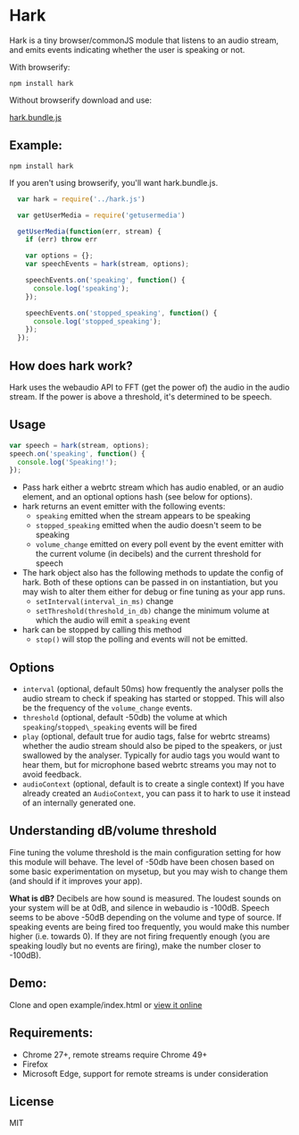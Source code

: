 # Hark

Hark is a tiny browser/commonJS module that listens to an audio stream, and emits events indicating whether the user is speaking or not.

With browserify:

`npm install hark`

Without browserify download and use:

[hark.bundle.js](https://raw.github.com/otalk/hark/master/hark.bundle.js)


## Example:

`npm install hark`

If you aren't using browserify, you'll want hark.bundle.js.

```javascript
  var hark = require('../hark.js')

  var getUserMedia = require('getusermedia')

  getUserMedia(function(err, stream) {
    if (err) throw err

    var options = {};
    var speechEvents = hark(stream, options);

    speechEvents.on('speaking', function() {
      console.log('speaking');
    });

    speechEvents.on('stopped_speaking', function() {
      console.log('stopped_speaking');
    });
  });
```

## How does hark work?

Hark uses the webaudio API to FFT (get the power of) the audio in the audio stream. If the power is above a threshold, it's determined to be speech.


## Usage

```javascript
var speech = hark(stream, options);
speech.on('speaking', function() {
  console.log('Speaking!');
});
```

* Pass hark either a webrtc stream which has audio enabled, or an audio element, and an optional options hash (see below for options).
* hark returns an event emitter with the following events:
  * `speaking` emitted when the stream appears to be speaking
  * `stopped_speaking` emitted when the audio doesn't seem to be speaking
  * `volume_change` emitted on every poll event by the event emitter with the current volume (in decibels) and the current threshold for speech
* The hark object also has the following methods to update the config of hark. Both of these options can be passed in on instantiation, but you may wish to alter them either for debug or fine tuning as your app runs.
  * `setInterval(interval_in_ms)` change
  * `setThreshold(threshold_in_db)` change the minimum volume at which the audio will emit a `speaking` event
* hark can be stopped by calling this method
  * `stop()` will stop the polling and events will not be emitted.

## Options

* `interval` (optional, default 50ms) how frequently the analyser polls the audio stream to check if speaking has started or stopped. This will also be the frequency of the `volume_change` events.
* `threshold` (optional, default -50db)  the volume at which `speaking`/`stopped\_speaking` events will be fired
* `play` (optional, default true for audio tags, false for webrtc streams) whether the audio stream should also be piped to the speakers, or just swallowed by the analyser. Typically for audio tags you would want to hear them, but for microphone based webrtc streams you may not to avoid feedback.
* `audioContext` (optional, default is to create a single context) If you have already created an `AudioContext`, you can pass it to hark to use it instead of an internally generated one.

## Understanding dB/volume threshold

Fine tuning the volume threshold is the main configuration setting for how this module will behave. The level of -50db have been chosen based on some basic experimentation on mysetup, but you may wish to change them (and should if it improves your app).

**What is dB?** Decibels are how sound is measured. The loudest sounds on your system will be at 0dB, and silence in webaudio is -100dB. Speech seems to be above -50dB depending on the volume and type of source. If speaking events are being fired too frequently, you would make this number higher (i.e. towards 0). If they are not firing frequently enough (you are speaking loudly but no events are firing), make the number closer to -100dB).


## Demo:

Clone and open example/index.html or [view it online](https://otalk.github.io/hark/example/)


## Requirements:

* Chrome 27+, remote streams require Chrome 49+
* Firefox
* Microsoft Edge, support for remote streams is under consideration

## License

MIT

